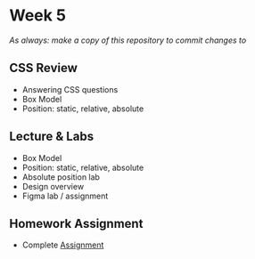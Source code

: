 # Week 5

*As always: make a copy of this repository to commit changes to*

## CSS Review

- Answering CSS questions
- Box Model
- Position: static, relative, absolute

## Lecture & Labs
- Box Model
- Position: static, relative, absolute
- Absolute position lab
- Design overview
- Figma lab / assignment

## Homework Assignment

- Complete [Assignment](assignment)
